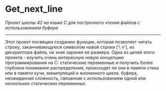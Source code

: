 <h1>Get_next_line</h1>

<i>Проект школы 42 на языке С для построчного чтения файлов с использованием буфера</i><br>
___________________________________________________
<p>Этот проект посвящен созданию функции, которая позволяет читать строку, заканчивающуюся символом новой строки ('\ n'), из дескриптора файла, не зная заранее ее размера. Одна из целей этого проекта - изучить очень интересную новую концепцию программирования на C: статические переменные и получить более глубокое понимание распределения, происходят ли они в памяти стека или в памяти кучи, манипуляций и жизненного цикла. буфера, неожиданная сложность, связанная с использованием одной или нескольких статических переменных.</p>
